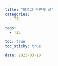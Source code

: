 ```yaml
---
title: "블로그 두번째 글"
categories:
  - TIL

tags:
  - TIL

toc: true
toc_sticky: true

date: 2023-03-18
---
```

